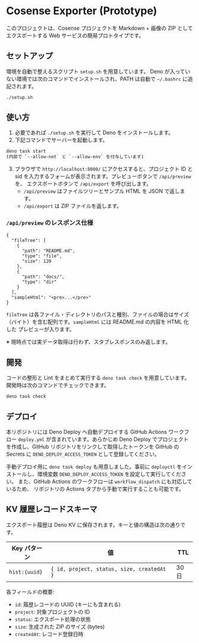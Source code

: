 # Cosense Exporter (Prototype)

このプロジェクトは、Cosense プロジェクトを Markdown + 画像の ZIP
としてエクスポートする Web サービスの簡易プロトタイプです。

## セットアップ

環境を自動で整えるスクリプト `setup.sh` を用意しています。 Deno
が入っていない環境では次のコマンドでインストールされ、PATH は自動で `~/.bashrc`
に追記されます。

```bash
./setup.sh
```

## 使い方

1. 必要であれば `./setup.sh` を実行して Deno をインストールします。
2. 下記コマンドでサーバーを起動します。

```bash
deno task start
(内部で `--allow-net` と `--allow-env` を付与しています)
```

3. ブラウザで `http://localhost:8000/` にアクセスすると、プロジェクト ID と sid
   を入力するフォームが表示されます。プレビューボタンで `/api/preview` を、
   エクスポートボタンで `/api/export` を呼び出します。
   - `/api/preview` はファイルツリーとサンプル HTML を JSON で返します。
   - `/api/export` は ZIP ファイルを返します。

### `/api/preview` のレスポンス仕様

```jsonc
{
  "fileTree": [
    {
      "path": "README.md",
      "type": "file",
      "size": 120
    },
    {
      "path": "docs/",
      "type": "dir"
    }
  ],
  "sampleHtml": "<pre>...</pre>"
}
```

`fileTree` は各ファイル・ディレクトリのパスと種別、ファイルの場合はサイズ
（バイト）を含む配列です。`sampleHtml` には README.md の内容を HTML 化した
プレビューが入ります。

※ 現時点では実データ取得は行わず、スタブレスポンスのみ返します。

## 開発

コードの整形と Lint をまとめて実行する `deno task check` を用意しています。
開発時は次のコマンドでチェックできます。

```bash
deno task check
```

## デプロイ

本リポジトリには Deno Deploy へ自動デプロイする GitHub Actions ワークフロー
`deploy.yml` が含まれています。あらかじめ Deno Deploy
でプロジェクトを作成し、GitHub リポジトリをリンクして取得したトークンを GitHub
の Secrets に `DENO_DEPLOY_ACCESS_TOKEN` として登録してください。

手動デプロイ用に `deno task deploy` も用意しました。事前に `deployctl`
をインストールし、環境変数 `DENO_DEPLOY_ACCESS_TOKEN`
を設定して実行してください。 また、GitHub Actions のワークフローは
`workflow_dispatch` にも対応しているため、 リポジトリの Actions
タブから手動で実行することも可能です。

## KV 履歴レコードスキーマ

エクスポート履歴は Deno KV に保存されます。キーと値の構造は次の通りです。

| Key パターン  | 値                                         | TTL  |
| ------------- | ------------------------------------------ | ---- |
| `hist:{uuid}` | `{ id, project, status, size, createdAt }` | 30日 |

各フィールドの概要:

- `id`: 履歴レコードの UUID (キーにも含まれる)
- `project`: 対象プロジェクトの ID
- `status`: エクスポート処理の状態
- `size`: 生成された ZIP のサイズ (bytes)
- `createdAt`: レコード登録日時
